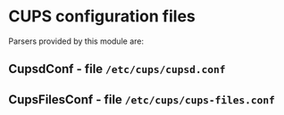 CUPS configuration files
========================

Parsers provided by this module are:

CupsdConf - file ``/etc/cups/cupsd.conf``
-----------------------------------------
CupsFilesConf - file ``/etc/cups/cups-files.conf``
--------------------------------------------------